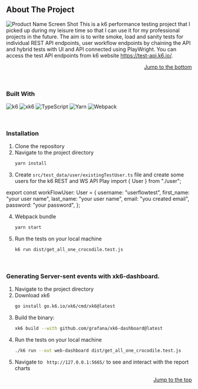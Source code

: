 <a id="readme-top"></a>
## About The Project
![Product Name Screen Shot](https://github.com/mrexiati/k6-performance/assets/50190023/7ed61e73-ccf9-4426-bf43-5091c13f7009)
This is a k6 performance testing project that I picked up during my leisure time so that I can use it for my professional projects in the future. The aim is to write smoke, load and sanity tests for individual REST API endpoints, user workflow endpoints by chaining the API and hybrid tests with UI and API connected using PlayWright. You can access the test API endpoints from k6 website https://test-api.k6.io/.

<p align="right"><a href="#readme-bottom">Jump to the bottom</a></p>

<br>

### Built With
![k6](https://img.shields.io/badge/-k6-7A41C5?style=flat-square&logo=k6&logoColor=white) ![xk6](https://img.shields.io/badge/-xk6-7A41C5?style=flat-square) ![TypeScript](https://img.shields.io/badge/-TypeScript-3178C6?style=flat-square&logo=TypeScript&logoColor=white) ![Yarn](https://img.shields.io/badge/-Yarn-2C8EBB?style=flat-square&logo=yarn&logoColor=white) ![Webpack](https://img.shields.io/badge/-Webpack-8DD6F9?style=flat-square&logo=webpack&logoColor=black)


<br>

### Installation

1. Clone the repository
2. Navigate to the project directory
   ```sh
   yarn install
   ```
3. Create ``` src/test_data/user/existingTestUser.ts ``` file and create some users for the k6 REST and WS API Play
import { User } from "./user";

export const workFlowUser: User = {
  username: "userflowtest",
  first_name: "your user name",
  last_name: "your user name",
  email: "you created email", 
  password: "your password",
};

4. Webpack bundle
   ```sh
   yarn start
   ```
5. Run the tests on your local machine
   ```sh
   k6 run dist/get_all_one_crocodile.test.js
   ```

<br>

### Generating Server-sent events with xk6-dashboard.

1. Navigate to the project directory
2. Download xk6
   ```sh
   go install go.k6.io/xk6/cmd/xk6@latest
   ```
3. Build the binary:
   ```sh
   xk6 build --with github.com/grafana/xk6-dashboard@latest
   ```
4. Run the tests on your local machine
   ```sh
   ./k6 run --out web-dashboard dist/get_all_one_crocodile.test.js
   ```
5. Navigate to ``` http://127.0.0.1:5665/``` to see and interact with the report charts

<p align="right"><a href="#readme-top">Jump to the top</a></p>
<a id="readme-bottom"></a>




